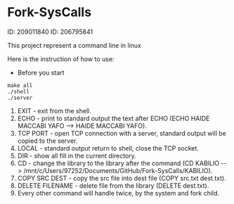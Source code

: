# Fork-SysCalls
ID: 209011840 
ID: 206795841


This project represent a command line in linux

Here is the instruction of how to use:

- Before you start

<div dir='ltr'>

    make all
    ./shell
    ./server
</div>


1. EXIT - exit from the shell.
2. ECHO - print to standard output the text after ECHO (ECHO HAIDE MACCABI YAFO -->  HAIDE MACCABI YAFO).
3. TCP PORT - open TCP connection with a server, standard output will be copied to the server.
4. LOCAL - standard output return to shell, close the TCP socket.
5. DIR - show all fill in the current directory.
6. CD - change the library to the library after the command (CD KABILIO --> /mnt/c/Users/97252/Documents/GitHub/Fork-SysCalls/KABILIO).
7. COPY SRC DEST - copy the src file into dest file (COPY src.txt dest.txt).
8. DELETE FILENAME - delete file from the library (DELETE dest.txt).
9. Every other command will handle twice, by the system and fork child. 
  
 
